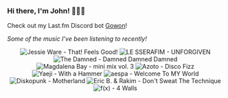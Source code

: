 ### Hi there, I'm John! 🏄🏻‍♂️

Check out my Last.fm Discord bot [Gowon](http://gowon.ca)!

_Some of the music I've been listening to recently!_


<!-- lastfm -->
<p align="center"><img src="https://lastfm.freetls.fastly.net/i/u/64s/2cb92806ea630ccaf0a713808a20bc4e.jpg" title="Jessie Ware - That! Feels Good!"> <img src="https://lastfm.freetls.fastly.net/i/u/64s/3440483112bc2197eb2f0be4e83523b0.jpg" title="LE SSERAFIM - UNFORGIVEN"> <img src="https://lastfm.freetls.fastly.net/i/u/64s/7830627d4e434ab3912f6c58cca47b73.png" title="The Damned - Damned Damned Damned"> <img src="https://lastfm.freetls.fastly.net/i/u/64s/c4407904c1910709ca094a4d18dc2e7b.jpg" title="Magdalena Bay - mini mix vol. 3"> <img src="https://lastfm.freetls.fastly.net/i/u/64s/69aa65fed95c7c76e4686a44eb8536c7.png" title="Azoto - Disco Fizz"> <img src="https://lastfm.freetls.fastly.net/i/u/64s/1df9c4d71653f3bb17d6f3a13913de52.jpg" title="Yaeji - With a Hammer"> <img src="https://lastfm.freetls.fastly.net/i/u/64s/0994262975fd4cd50eb6df6ce2eceed2.jpg" title="aespa - Welcome To MY World"> <img src="https://lastfm.freetls.fastly.net/i/u/64s/b6fd6eaaf9800da134e686f80be4e5dd.jpg" title="Diskopunk - Motherland"> <img src="https://lastfm.freetls.fastly.net/i/u/64s/f4082677814e4516a8a6a360eef24df0.jpg" title="Eric B. & Rakim - Don't Sweat The Technique"> <img src="https://lastfm.freetls.fastly.net/i/u/64s/7322277183dfd1b1c4265218eafdf61e.png" title="f(x) - 4 Walls"> </p>
